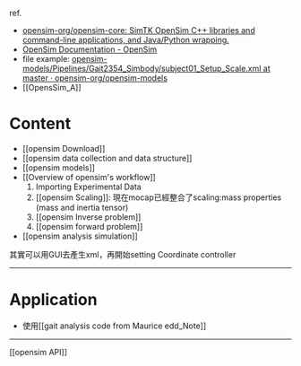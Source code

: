 ref.
- [opensim-org/opensim-core: SimTK OpenSim C++ libraries and command-line applications, and Java/Python wrapping.](https://github.com/opensim-org/opensim-core?tab=readme-ov-file)
- [OpenSim Documentation - OpenSim](https://opensimconfluence.atlassian.net/wiki/spaces/OpenSim/overview)
- file example: [opensim-models/Pipelines/Gait2354_Simbody/subject01_Setup_Scale.xml at master · opensim-org/opensim-models](https://github.com/opensim-org/opensim-models/blob/master/Pipelines/Gait2354_Simbody/subject01_Setup_Scale.xml)
- [[OpensSim_A]]

# Content
- [[opensim Download]]
- [[opensim data collection and data structure]]
- [[opensim models]]
- [[Overview of opensim's workflow]]
	1. Importing Experimental Data
	2. [[opensim Scaling]]: 現在mocap已經整合了scaling:mass properties (mass and inertia tensor)
	3. [[opensim Inverse problem]]
	4. [[opensim forward problem]]
- [[opensim analysis simulation]]

其實可以用GUI去產生xml，再開始setting
Coordinate controller

---
# Application
- 使用[[gait analysis code from Maurice edd_Note]]

---
[[opensim API]]